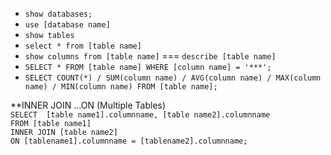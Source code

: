 - `show databases;`
- `use [database name]`
- `show tables`
- `select * from [table name]`
- `show columns from [table name]` === `describe [table name]`
- `SELECT * FROM [table name] WHERE [column name] = '***';`
- `SELECT COUNT(*) / SUM(column name) / AVG(column name) / MAX(column name) / MIN(column name) FROM [table name];`

**INNER JOIN ...ON (Multiple Tables)<br> 
`SELECT  [table name1].columnname, [table name2].columnname`<br> 
`FROM [table name1]`<br> 
`INNER JOIN [table name2]`<br> 
`ON [tablename1].columnname = [tablename2].columnname;`
